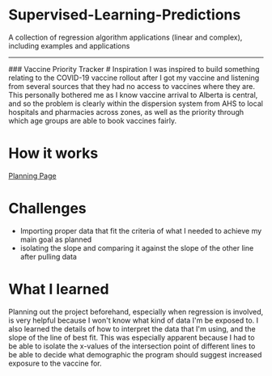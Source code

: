 # Supervised-Learning-Predictions
A collection of regression algorithm applications (linear and complex), including examples and applications



<hr>
### Vaccine Priority Tracker
 # Inspiration 
I was inspired to build something relating to the COVID-19 vaccine rollout after I got my vaccine and listening from several sources that they had no access to vaccines where they are. This personally bothered me as I know vaccine arrival to Alberta is central, and so the problem is clearly within the dispersion system from AHS to local hospitals and pharmacies across zones, as well as the priority through which age groups are able to book vaccines fairly. 

# How it works
<a href="https://github.com/Lujaina-E/Supervised-Learning-Predictions/blob/main/ML%20COVID%20Vaccine%20Rate%20Predictor.pdf">Planning Page</a>

# Challenges
- Importing proper data that fit the criteria of what I needed to achieve my main goal as planned
- isolating the slope and comparing it against the slope of the other line after pulling data 

# What I learned
Planning out the project beforehand, especially when regression is involved, is very helpful because I won't know what kind of data I'm be exposed to. I also learned the details of how to interpret the data that I'm using, and the slope of the line of best fit. This was especially apparent because I had to be able to isolate the x-values of the intersection point of different lines to be able to decide what demographic the program should suggest increased exposure to the vaccine for. 
